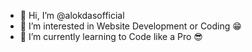 - 👋 Hi, I’m @alokdasofficial
- 👀 I’m interested in Website Development or Coding 😁
- 🌱 I’m currently learning to Code like a Pro 😎

<!---
alokdasofficial/alokdasofficial is a ✨ special ✨ repository because its `README.md` (this file) appears on your GitHub profile.
You can click the Preview link to take a look at your changes.
--->
